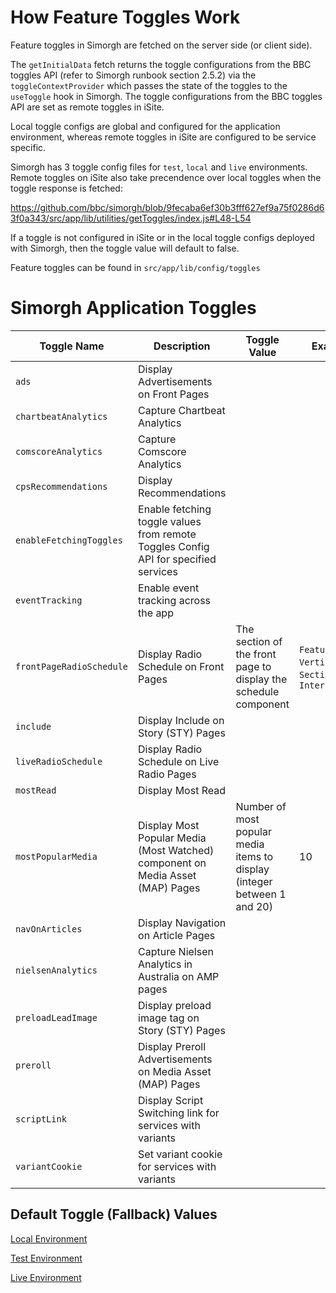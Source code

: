 # How Feature Toggles Work

Feature toggles in Simorgh are fetched on the server side (or client side).

The `getInitialData` fetch returns the toggle configurations from the BBC toggles API (refer to Simorgh runbook section 2.5.2) via the `toggleContextProvider` which passes the state of the toggles to the `useToggle` hook in Simorgh. The toggle configurations from the BBC toggles API are set as remote toggles in iSite.

Local toggle configs are global and configured for the application environment, whereas remote toggles in iSite are configured to be service specific.

Simorgh has 3 toggle config files for `test`, `local` and `live` environments. Remote toggles on iSite also take precendence over local toggles when the toggle response is fetched:

https://github.com/bbc/simorgh/blob/9fecaba6ef30b3fff627ef9a75f0286d63f0a343/src/app/lib/utilities/getToggles/index.js#L48-L54

If a toggle is not configured in iSite or in the local toggle configs deployed with Simorgh, then the toggle value will default to false.

Feature toggles can be found in `src/app/lib/config/toggles`

# Simorgh Application Toggles

| Toggle Name              | Description                                                                         | Toggle Value                                                             | Example                                               |
| ------------------------ | ----------------------------------------------------------------------------------- | ------------------------------------------------------------------------ | ----------------------------------------------------- |
| `ads`                    | Display Advertisements on Front Pages                                               |                                                                          |                                                       |
| `chartbeatAnalytics`     | Capture Chartbeat Analytics                                                         |                                                                          |                                                       |
| `comscoreAnalytics`      | Capture Comscore Analytics                                                          |                                                                          |                                                       |
| `cpsRecommendations`     | Display Recommendations                                                             |                                                                          |                                                       |
| `enableFetchingToggles`  | Enable fetching toggle values from remote Toggles Config API for specified services |                                                                          |                                                       |
| `eventTracking`          | Enable event tracking across the app                                                |                                                                          |                                                       |
| `frontPageRadioSchedule` | Display Radio Schedule on Front Pages                                               | The section of the front page to display the schedule component          | `Features`, `Verticals`, `Section 1`, `Interactivity` |
| `include`                | Display Include on Story (STY) Pages                                                |                                                                          |                                                       |
| `liveRadioSchedule`      | Display Radio Schedule on Live Radio Pages                                          |                                                                          |                                                       |
| `mostRead`               | Display Most Read                                                                   |                                                                          |                                                       |
| `mostPopularMedia`       | Display Most Popular Media (Most Watched) component on Media Asset (MAP) Pages      | Number of most popular media items to display (integer between 1 and 20) | 10                                                    |
| `navOnArticles`          | Display Navigation on Article Pages                                                 |                                                                          |                                                       |
| `nielsenAnalytics`       | Capture Nielsen Analytics in Australia on AMP pages                                 |
| `preloadLeadImage`       | Display preload image tag on Story (STY) Pages                                      |                                                                          |                                                       |
| `preroll`                | Display Preroll Advertisements on Media Asset (MAP) Pages                           |                                                                          |                                                       |
| `scriptLink`             | Display Script Switching link for services with variants                            |                                                                          |                                                       |
| `variantCookie`          | Set variant cookie for services with variants                                       |                                                                          |                                                       |

## Default Toggle (Fallback) Values

[Local Environment](localConfig.js)

[Test Environment](testConfig.js)

[Live Environment](liveConfig.js)
